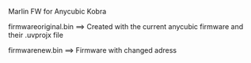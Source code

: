 Marlin FW for Anycubic Kobra

firmwareoriginal.bin ==> Created with the current anycubic firmware and their .uvprojx file

firmwarenew.bin ==> Firmware with changed adress
